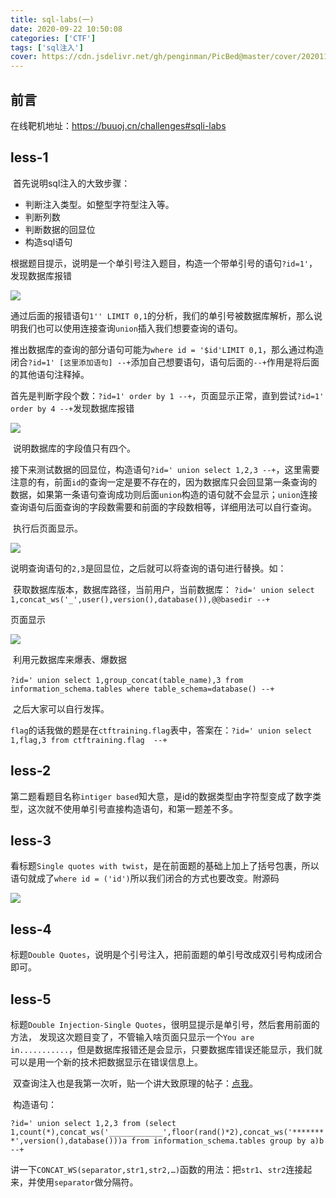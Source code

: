 ```yaml
---
title: sql-labs(一)
date: 2020-09-22 10:50:08
categories: ['CTF']
tags: ['sql注入']
cover: https://cdn.jsdelivr.net/gh/penginman/PicBed@master/cover/20201111120858.png
---
```


## 前言

在线靶机地址：https://buuoj.cn/challenges#sqli-labs

## less-1

​	首先说明sql注入的大致步骤：

* 判断注入类型。如整型字符型注入等。
* 判断列数
* 判断数据的回显位
* 构造sql语句



​	根据题目提示，说明是一个单引号注入题目，构造一个带单引号的语句`?id=1'`，发现数据库报错

![](https://s1.ax1x.com/2020/11/04/BgERNd.png)

​	通过后面的报错语句`1'' LIMIT 0,1`的分析，我们的单引号被数据库解析，那么说明我们也可以使用连接查询`union`插入我们想要查询的语句。

​	推出数据库的查询的部分语句可能为`where id = '$id'LIMIT 0,1`，那么通过构造闭合`?id=1' [这里添加语句] --+`添加自己想要语句，语句后面的`--+`作用是将后面的其他语句注释掉。

​	首先是判断字段个数：`?id=1' order by 1 --+`，页面显示正常，直到尝试`?id=1' order by 4 --+`发现数据库报错

![](https://s1.ax1x.com/2020/11/04/BgVsGn.png)

​	说明数据库的字段值只有四个。

​	接下来测试数据的回显位，构造语句`?id=' union select 1,2,3 --+`，这里需要注意的有，前面`id`的查询一定是要不存在的，因为数据库只会回显第一条查询的数据，如果第一条语句查询成功则后面`union`构造的语句就不会显示；`union`连接查询语句后面查询的字段数需要和前面的字段数相等，详细用法可以自行查询。

​	执行后页面显示。

![](https://s1.ax1x.com/2020/11/04/BgZAeS.png)

​	说明查询语句的`2,3`是回显位，之后就可以将查询的语句进行替换。如：

​	获取数据库版本，数据库路径，当前用户，当前数据库：
​	`?id=' union select 1,concat_ws('_',user(),version(),database()),@@basedir --+` 

页面显示

![](https://s1.ax1x.com/2020/11/04/BgZbfs.png)

​	利用元数据库来爆表、爆数据

​	`?id=' union select 1,group_concat(table_name),3 from information_schema.tables where table_schema=database() --+`

​	之后大家可以自行发挥。

​	`flag`的话我做的题是在`ctftraining.flag`表中，答案在：`?id=' union select 1,flag,3 from ctftraining.flag  --+`

## less-2

​	第二题看题目名称`intiger based`知大意，是id的数据类型由字符型变成了数字类型，这次就不使用单引号直接构造语句，和第一题差不多。

## less-3

​	看标题`Single quotes with twist`，是在前面题的基础上加上了括号包裹，所以语句就成了`where id = ('id')`所以我们闭合的方式也要改变。附源码

![](https://s1.ax1x.com/2020/11/04/BgnO1A.png)

## less-4

​	标题`Double Quotes`，说明是个引号注入，把前面题的单引号改成双引号构成闭合即可。

## less-5

​	标题`Double Injection-Single Quotes`，很明显提示是单引号，然后套用前面的方法， 发现这次题目变了，不管输入啥页面只显示一个`You are in...........`，但是数据库报错还是会显示，只要数据库错误还能显示，我们就可以是用一个新的技术把数据显示在错误信息上。

​	双查询注入也是我第一次听，贴一个讲大致原理的帖子：[点我](https://blog.csdn.net/Leep0rt/article/details/78556440)。

​	构造语句：

`?id=' union select 1,2,3 from (select 1,count(*),concat_ws('____________',floor(rand()*2),concat_ws('********',version(),database()))a from information_schema.tables group by a)b --+`

​	讲一下`CONCAT_WS(separator,str1,str2,…)`函数的用法：把`str1`、`str2`连接起来，并使用`separator`做分隔符。

